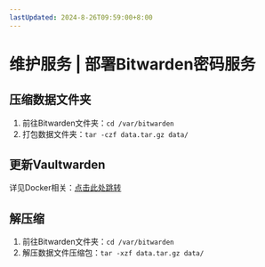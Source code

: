 ```yaml
---
lastUpdated: 2024-8-26T09:59:00+8:00
---
```


# 维护服务 | 部署Bitwarden密码服务

## 压缩数据文件夹

1. 前往Bitwarden文件夹：```cd /var/bitwarden```
2. 打包数据文件夹：```tar -czf data.tar.gz data/```

## 更新Vaultwarden

详见Docker相关：[点击此处跳转](/Docker相关/)

## 解压缩

1. 前往Bitwarden文件夹：```cd /var/bitwarden```
2. 解压数据文件压缩包：```tar -xzf data.tar.gz data/```